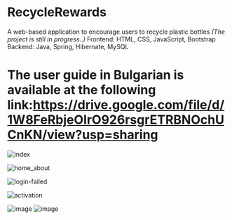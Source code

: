 # RecycleRewards
A web-based application to encourage users to recycle plastic bottles
_(The project is still in progress..)_
Frontend: HTML, CSS, JavaScript, Bootstrap
Backend: Java, Spring, Hibernate, MySQL

# The user guide in Bulgarian is available at the following link:https://drive.google.com/file/d/1W8FeRbjeOIrO926rsgrETRBNOchUCnKN/view?usp=sharing 

![index](https://github.com/runikolov01/RecycleRewards/assets/45116925/4899f371-bd0f-4d8b-9ac1-d5c132104ac0)

![home_about](https://github.com/runikolov01/RecycleRewards/assets/45116925/28c9ed3b-3761-4ef1-9a36-e895a32ec7f2)

![login-failed](https://github.com/runikolov01/RecycleRewards/assets/45116925/ccaa181d-ed7b-4478-a239-9840b2b2ba09)

![activation](https://github.com/runikolov01/RecycleRewards/assets/45116925/56c4d322-2161-4af9-8601-1c14300e92fd)

![image](https://github.com/runikolov01/RecycleRewards/assets/45116925/a6591bbf-9be9-46cb-b54b-db3696a2f052)
![image](https://github.com/runikolov01/RecycleRewards/assets/45116925/f6b1a75e-8c62-4ca3-adcc-13225b9f42d3)
